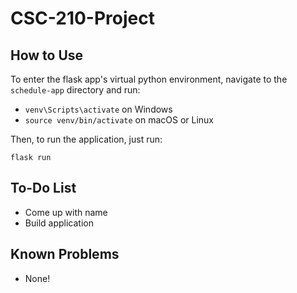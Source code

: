 # CSC-210-Project

## How to Use

To enter the flask app's virtual python environment, navigate to the `schedule-app` directory and run:

* `venv\Scripts\activate` on Windows
* `source venv/bin/activate` on macOS or Linux

Then, to run the application, just run:

`flask run`

## To-Do List

* Come up with name
* Build application

## Known Problems

* None!